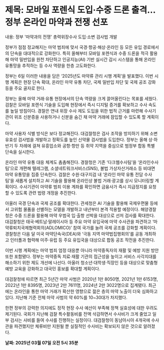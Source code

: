 # **제목: 모바일 포렌식 도입·수중 드론 출격…정부 온라인 마약과 전쟁 선포**

  내용: 정부 '마약과의 전쟁' 총력위장수사 도입·소변 검사법 개발

정부가 점점 정교해지는 마약 범죄에 맞서 국경·항공·해상·온라인 등 모든 유입 경로에서의 단속을 대대적으로 강화한다. 특히 올해부터 모바일 포렌식과 수중 드론을 적극 활용해 마약 밀반입을 원천 차단하고 인공지능(AI) 기반 실시간 감시 시스템을 통해 온라인 유통망을 추적하는 등 수사 역량을 한층 고도화한다. 

정부는 6일 이러한 내용을 담은 ‘2025년도 마약류 관리 시행 계획’을 발표했다. 이번 시행 계획은 현장 단속 확대, 온라인 마약 유통 차단, 국제 밀반입 차단 및 국제 공조 강화 등을 주요 골자로 한다.

정부는 올해 마약 거래·유통 현장에서의 단속 역량을 크게 끌어올린다는 목표를 세웠다. 검찰은 모바일 포렌식 기술을 도입해 현장에서 즉시 디지털 증거를 확보하고 수사 속도를 높일 방침이다. 경찰은 연내 위장 수사 제도 도입을 위한 법적 근거를 마련해 수사기관이 위조 신분증을 사용하거나 신분을 숨긴 채 마약 거래에 잠입할 수 있도록 할 계획이다.

마약 사용자 식별 방식은 보다 정교해진다. 대검찰청은 검사 조작을 방지하기 위해 소변 유효성 검사법을 개발하고 정확도를 높인 신약물 검사법을 도입한다. 정부는 올해 상·하반기 두 차례에 걸쳐 유흥업소와 공항·항만 등 취약 지역을 중심으로 범정부 합동 특별 단속을 실시한다.

온라인 마약 유통 대응 체계도 촘촘해진다. 경찰청은 기존 ‘다크웹수사팀’을 ‘온라인수사팀’으로 개편해 텔레그램, 소셜네트워크서비스(SNS), 불법 가상자산거래소 등 비대면 마약 유통망을 집중 단속한다. 검찰은 수원·대구지검 내 ‘온라인 마약 유통 전담 수사팀’을 새롭게 설치하고 AI 기술을 활용해 온라인상 불법 거래·광고를 상시 모니터링할 계획이다. 수사기관이 마약류 범죄 이용 계좌를 확인하면 금융사가 즉시 지급정지를 요청할 수 있도록 관련 법령 개정을 추진한다.

아울러 국경 단속과 국제 공조를 확대한다. 관세청은 AI 기술을 활용해 국제우편물 등에서 고위험 물품을 선별하는 모델을 개발하고 내년부터 본격 적용할 예정이다. 해양경찰청은 수중 드론을 활용해 마약 우범국 입·출항 선박을 대상으로 선저 검사를 확대한다. 대검찰청은 태국·베트남·말레이시아 등 주요 마약 유입국에 마약 수사관을 파견하고 ‘마약류퇴치국제협력회의(ADLOMICO)’ 참여 국가를 늘려 국제 공조를 강화할 계획이다. 경찰청은 다음 달 미국 마약단속국(DEA)와 ‘극동 지역 마약법집행회의’를 공동 개최하고 인터폴과 협력해 미주·유럽 등 주요 유입국을 대상으로 합동 공조 작전을 추진한다.

이번 시행 계획에는 마약 범죄 엄정 대응뿐 아니라 마약중독자의 재활 및 예방 지원 방안 또한 포함됐다. 정부는 마약중독 치료·재활 기관의 접근성을 높이고 서비스 사각지대를 해소하기 위한 제도 개선에 나선다. 아울러 청소년·대학생·직장인 등을 대상으로 맞춤형 예방 교육을 강화하고 대국민 홍보를 확대할 계획이다.

대검찰청에 따르면 최근 5년간 마약 사범은 2020년 1만 8050명, 2021년 1만 6153명, 2022년 1만 8395명, 2023년 2만 7611명, 2024년 2만 3022명으로 집계됐다. 최근에는 온라인을 통한 마약 거래가 확산한 영향으로 젊은 층의 마약 노출이 더욱 심화하고 있다. 지난해 기준 전체 마약 사범의 약 60%를 10~30대가 차지했다.

한편 정부의 강력한 의지에도 정작 현장 수사 예산이 부족해 정책 실효성에 대한 우려도 제기된다. 국회가 지난해 검찰 특수활동비를 전액 삭감하면서 수사비가 크게 줄었고 일부 검사는 사비를 들여 수사를 진행하는 실정이다. 대검찰청이 동남아시아 4개국에 수사관을 파견했지만 체류비만 지원될 뿐 실질적인 수사비는 확보되지 않은 것으로 알려졌다.

  **날짜: 2025년 03월 07일 오전 5시 35분**